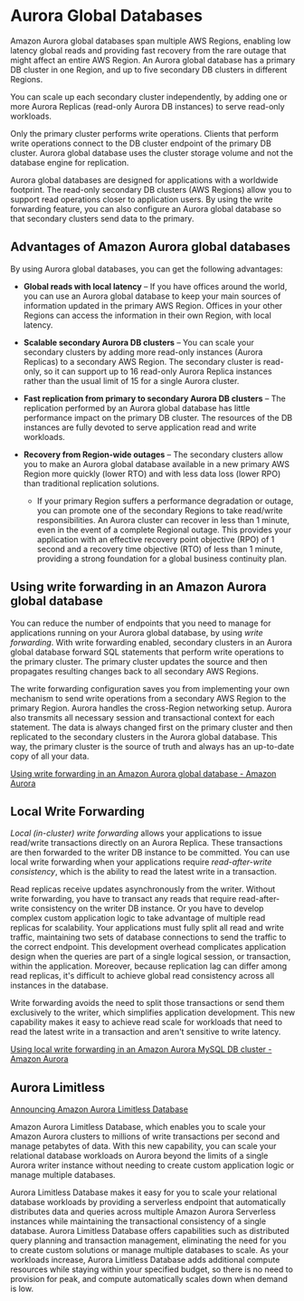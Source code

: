 # Aurora Global Databases

Amazon Aurora global databases span multiple AWS Regions, enabling low latency global reads and providing fast recovery from the rare outage that might affect an entire AWS Region. An Aurora global database has a primary DB cluster in one Region, and up to five secondary DB clusters in different Regions.

You can scale up each secondary cluster independently, by adding one or more Aurora Replicas (read-only Aurora DB instances) to serve read-only workloads.

Only the primary cluster performs write operations. Clients that perform write operations connect to the DB cluster endpoint of the primary DB cluster. Aurora global database uses the cluster storage volume and not the database engine for replication.

Aurora global databases are designed for applications with a worldwide footprint. The read-only secondary DB clusters (AWS Regions) allow you to support read operations closer to application users. By using the write forwarding feature, you can also configure an Aurora global database so that secondary clusters send data to the primary.

## Advantages of Amazon Aurora global databases

By using Aurora global databases, you can get the following advantages:

- **Global reads with local latency** – If you have offices around the world, you can use an Aurora global database to keep your main sources of information updated in the primary AWS Region. Offices in your other Regions can access the information in their own Region, with local latency.

- **Scalable secondary Aurora DB clusters** – You can scale your secondary clusters by adding more read-only instances (Aurora Replicas) to a secondary AWS Region. The secondary cluster is read-only, so it can support up to 16 read-only Aurora Replica instances rather than the usual limit of 15 for a single Aurora cluster.

- **Fast replication from primary to secondary Aurora DB clusters** – The replication performed by an Aurora global database has little performance impact on the primary DB cluster. The resources of the DB instances are fully devoted to serve application read and write workloads.

- **Recovery from Region-wide outages** – The secondary clusters allow you to make an Aurora global database available in a new primary AWS Region more quickly (lower RTO) and with less data loss (lower RPO) than traditional replication solutions.
	- If your primary Region suffers a performance degradation or outage, you can promote one of the secondary Regions to take read/write responsibilities. An Aurora cluster can recover in less than 1 minute, even in the event of a complete Regional outage. This provides your application with an effective recovery point objective (RPO) of 1 second and a recovery time objective (RTO) of less than 1 minute, providing a strong foundation for a global business continuity plan.

## Using write forwarding in an Amazon Aurora global database

You can reduce the number of endpoints that you need to manage for applications running on your Aurora global database, by using _write forwarding_. With write forwarding enabled, secondary clusters in an Aurora global database forward SQL statements that perform write operations to the primary cluster. The primary cluster updates the source and then propagates resulting changes back to all secondary AWS Regions.

The write forwarding configuration saves you from implementing your own mechanism to send write operations from a secondary AWS Region to the primary Region. Aurora handles the cross-Region networking setup. Aurora also transmits all necessary session and transactional context for each statement. The data is always changed first on the primary cluster and then replicated to the secondary clusters in the Aurora global database. This way, the primary cluster is the source of truth and always has an up-to-date copy of all your data.

[Using write forwarding in an Amazon Aurora global database - Amazon Aurora](https://docs.aws.amazon.com/AmazonRDS/latest/AuroraUserGuide/aurora-global-database-write-forwarding.html)

## Local Write Forwarding

_Local (in-cluster) write forwarding_ allows your applications to issue read/write transactions directly on an Aurora Replica. These transactions are then forwarded to the writer DB instance to be committed. You can use local write forwarding when your applications require _read-after-write consistency_, which is the ability to read the latest write in a transaction.

Read replicas receive updates asynchronously from the writer. Without write forwarding, you have to transact any reads that require read-after-write consistency on the writer DB instance. Or you have to develop complex custom application logic to take advantage of multiple read replicas for scalability. Your applications must fully split all read and write traffic, maintaining two sets of database connections to send the traffic to the correct endpoint. This development overhead complicates application design when the queries are part of a single logical session, or transaction, within the application. Moreover, because replication lag can differ among read replicas, it's difficult to achieve global read consistency across all instances in the database.

Write forwarding avoids the need to split those transactions or send them exclusively to the writer, which simplifies application development. This new capability makes it easy to achieve read scale for workloads that need to read the latest write in a transaction and aren't sensitive to write latency.

[Using local write forwarding in an Amazon Aurora MySQL DB cluster - Amazon Aurora](https://docs.aws.amazon.com/AmazonRDS/latest/AuroraUserGuide/aurora-mysql-write-forwarding.html)

## Aurora Limitless

[Announcing Amazon Aurora Limitless Database](https://aws.amazon.com/about-aws/whats-new/2023/11/amazon-aurora-limitless-database/)

Amazon Aurora Limitless Database, which enables you to scale your Amazon Aurora clusters to millions of write transactions per second and manage petabytes of data. With this new capability, you can scale your relational database workloads on Aurora beyond the limits of a single Aurora writer instance without needing to create custom application logic or manage multiple databases.

Aurora Limitless Database makes it easy for you to scale your relational database workloads by providing a serverless endpoint that automatically distributes data and queries across multiple Amazon Aurora Serverless instances while maintaining the transactional consistency of a single database. Aurora Limitless Database offers capabilities such as distributed query planning and transaction management, eliminating the need for you to create custom solutions or manage multiple databases to scale. As your workloads increase, Aurora Limitless Database adds additional compute resources while staying within your specified budget, so there is no need to provision for peak, and compute automatically scales down when demand is low.
